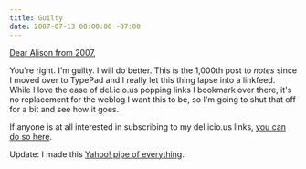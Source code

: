 ```yaml
---
title: Guilty
date: 2007-07-13 00:00:00 -07:00
---
```


<p><a href="http://www.bluishorange.com/?x=2007_07_01_archive.html#7937343896940110304">Dear Alison from 2007</a>,</p>

<p>You're right. I'm guilty. I will do better. This is the 1,000th post to <em>notes</em> since I moved over to TypePad and I really let this thing lapse into a linkfeed. While I love the ease of del.icio.us popping links I bookmark over there, it's no replacement for the weblog I want this to be, so I'm going to shut that off for a bit and see how it goes.</p>

<p>If anyone is at all interested in subscribing to my del.icio.us links, <a href="http://del.icio.us/rss/torrez">you can do so here</a>. </p>

<p>Update: I made this <a href="http://pipes.yahoo.com/pipes/rILeJSe_2xGQ3OqfJZhxuA/run?_render=rss">Yahoo! pipe of everything</a>.</p>
